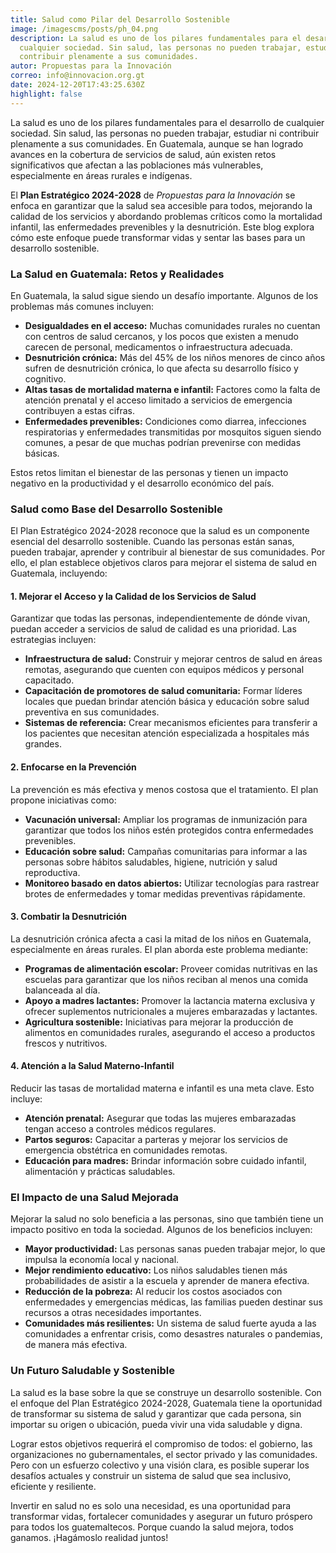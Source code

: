 ```yaml
---
title: Salud como Pilar del Desarrollo Sostenible
image: /imagescms/posts/ph_04.png
description: La salud es uno de los pilares fundamentales para el desarrollo de
  cualquier sociedad. Sin salud, las personas no pueden trabajar, estudiar ni
  contribuir plenamente a sus comunidades.
autor: Propuestas para la Innovación
correo: info@innovacion.org.gt
date: 2024-12-20T17:43:25.630Z
highlight: false
---
```

La salud es uno de los pilares fundamentales para el desarrollo de cualquier sociedad. Sin salud, las personas no pueden trabajar, estudiar ni contribuir plenamente a sus comunidades. En Guatemala, aunque se han logrado avances en la cobertura de servicios de salud, aún existen retos significativos que afectan a las poblaciones más vulnerables, especialmente en áreas rurales e indígenas.

El **Plan Estratégico 2024-2028** de *Propuestas para la Innovación* se enfoca en garantizar que la salud sea accesible para todos, mejorando la calidad de los servicios y abordando problemas críticos como la mortalidad infantil, las enfermedades prevenibles y la desnutrición. Este blog explora cómo este enfoque puede transformar vidas y sentar las bases para un desarrollo sostenible.

### **La Salud en Guatemala: Retos y Realidades**

En Guatemala, la salud sigue siendo un desafío importante. Algunos de los problemas más comunes incluyen:

* **Desigualdades en el acceso:** Muchas comunidades rurales no cuentan con centros de salud cercanos, y los pocos que existen a menudo carecen de personal, medicamentos o infraestructura adecuada.
* **Desnutrición crónica:** Más del 45% de los niños menores de cinco años sufren de desnutrición crónica, lo que afecta su desarrollo físico y cognitivo.
* **Altas tasas de mortalidad materna e infantil:** Factores como la falta de atención prenatal y el acceso limitado a servicios de emergencia contribuyen a estas cifras.
* **Enfermedades prevenibles:** Condiciones como diarrea, infecciones respiratorias y enfermedades transmitidas por mosquitos siguen siendo comunes, a pesar de que muchas podrían prevenirse con medidas básicas.

Estos retos limitan el bienestar de las personas y tienen un impacto negativo en la productividad y el desarrollo económico del país.

### **Salud como Base del Desarrollo Sostenible**

El Plan Estratégico 2024-2028 reconoce que la salud es un componente esencial del desarrollo sostenible. Cuando las personas están sanas, pueden trabajar, aprender y contribuir al bienestar de sus comunidades. Por ello, el plan establece objetivos claros para mejorar el sistema de salud en Guatemala, incluyendo:

#### 1. **Mejorar el Acceso y la Calidad de los Servicios de Salud**

Garantizar que todas las personas, independientemente de dónde vivan, puedan acceder a servicios de salud de calidad es una prioridad. Las estrategias incluyen:

* **Infraestructura de salud:** Construir y mejorar centros de salud en áreas remotas, asegurando que cuenten con equipos médicos y personal capacitado.
* **Capacitación de promotores de salud comunitaria:** Formar líderes locales que puedan brindar atención básica y educación sobre salud preventiva en sus comunidades.
* **Sistemas de referencia:** Crear mecanismos eficientes para transferir a los pacientes que necesitan atención especializada a hospitales más grandes.

#### 2. **Enfocarse en la Prevención**

La prevención es más efectiva y menos costosa que el tratamiento. El plan propone iniciativas como:

* **Vacunación universal:** Ampliar los programas de inmunización para garantizar que todos los niños estén protegidos contra enfermedades prevenibles.
* **Educación sobre salud:** Campañas comunitarias para informar a las personas sobre hábitos saludables, higiene, nutrición y salud reproductiva.
* **Monitoreo basado en datos abiertos:** Utilizar tecnologías para rastrear brotes de enfermedades y tomar medidas preventivas rápidamente.

#### 3. **Combatir la Desnutrición**

La desnutrición crónica afecta a casi la mitad de los niños en Guatemala, especialmente en áreas rurales. El plan aborda este problema mediante:

* **Programas de alimentación escolar:** Proveer comidas nutritivas en las escuelas para garantizar que los niños reciban al menos una comida balanceada al día.
* **Apoyo a madres lactantes:** Promover la lactancia materna exclusiva y ofrecer suplementos nutricionales a mujeres embarazadas y lactantes.
* **Agricultura sostenible:** Iniciativas para mejorar la producción de alimentos en comunidades rurales, asegurando el acceso a productos frescos y nutritivos.

#### 4. **Atención a la Salud Materno-Infantil**

Reducir las tasas de mortalidad materna e infantil es una meta clave. Esto incluye:

* **Atención prenatal:** Asegurar que todas las mujeres embarazadas tengan acceso a controles médicos regulares.
* **Partos seguros:** Capacitar a parteras y mejorar los servicios de emergencia obstétrica en comunidades remotas.
* **Educación para madres:** Brindar información sobre cuidado infantil, alimentación y prácticas saludables.

### **El Impacto de una Salud Mejorada**

Mejorar la salud no solo beneficia a las personas, sino que también tiene un impacto positivo en toda la sociedad. Algunos de los beneficios incluyen:

* **Mayor productividad:** Las personas sanas pueden trabajar mejor, lo que impulsa la economía local y nacional.
* **Mejor rendimiento educativo:** Los niños saludables tienen más probabilidades de asistir a la escuela y aprender de manera efectiva.
* **Reducción de la pobreza:** Al reducir los costos asociados con enfermedades y emergencias médicas, las familias pueden destinar sus recursos a otras necesidades importantes.
* **Comunidades más resilientes:** Un sistema de salud fuerte ayuda a las comunidades a enfrentar crisis, como desastres naturales o pandemias, de manera más efectiva.

### **Un Futuro Saludable y Sostenible**

La salud es la base sobre la que se construye un desarrollo sostenible. Con el enfoque del Plan Estratégico 2024-2028, Guatemala tiene la oportunidad de transformar su sistema de salud y garantizar que cada persona, sin importar su origen o ubicación, pueda vivir una vida saludable y digna.

Lograr estos objetivos requerirá el compromiso de todos: el gobierno, las organizaciones no gubernamentales, el sector privado y las comunidades. Pero con un esfuerzo colectivo y una visión clara, es posible superar los desafíos actuales y construir un sistema de salud que sea inclusivo, eficiente y resiliente.

Invertir en salud no es solo una necesidad, es una oportunidad para transformar vidas, fortalecer comunidades y asegurar un futuro próspero para todos los guatemaltecos. Porque cuando la salud mejora, todos ganamos. ¡Hagámoslo realidad juntos!